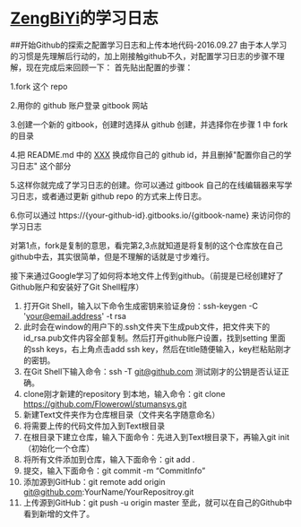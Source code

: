 
# [ZengBiYi](https://github.com/ZengBiYi)的学习日志

##开始Github的探索之配置学习日志和上传本地代码-2016.09.27
  由于本人学习的习惯是先理解后行动的，加上刚接触github不久，对配置学习日志的步骤不理解，现在完成后来回顾一下：
  首先贴出配置的步骤：


  1.fork 这个 repo

  2.用你的 github 账户登录 gitbook 网站

  3.创建一个新的 gitbook，创建时选择从 github 创建，并选择你在步骤 1 中 fork 的目录

  4.把 README.md 中的 [XXX](https://github.com/xxx) 换成你自己的 github id，并且删掉"配置你自己的学习日志" 这个部分

  5.这样你就完成了学习日志的创建。你可以通过 gitbook 自己的在线编辑器来写学习日志，或者通过更新 github repo 
  的方式来上传日志。

  6.你可以通过 https://{your-github-id}.gitbooks.io/{gitbook-name} 来访问你的学习日志
  
  对第1点，fork是复制的意思，看完第2,3点就知道是将复制的这个仓库放在自己github中去，其实很简单，但是不理解的话就是寸步难行。
  
  接下来通过Google学习了如何将本地文件上传到github。（前提是已经创建好了Github账户和安装好了Git Shell程序）
  1. 打开Git Shell，输入以下命令生成密钥来验证身份：ssh-keygen -C 'your@email.address' -t rsa
  2. 此时会在window的用户下的.ssh文件夹下生成pub文件，把文件夹下的id_rsa.pub文件内容全部复制。然后打开github账户设置，找到setting 里面的ssh keys，右上角点击add ssh key，然后在title随便输入，key栏粘贴刚才的密钥。
  3. 在Git Shell下输入命令：ssh -T git@github.com 测试刚才的公钥是否认证正确。
  4. clone刚才新建的repository 到本地，输入命令：git clone https://github.com/Flowerowl/stumansys.git
  5. 新建Text文件夹作为仓库根目录（文件夹名字随意命名）
  6. 将需要上传的代码文件加入到Text根目录
  7. 在根目录下建立仓库，输入下面命令：先进入到Text根目录下，再输入git init（初始化一个仓库）
  8. 将所有文件添加到仓库，输入下面命令：git add .
  9. 提交，输入下面命令：git commit -m “CommitInfo”
  10. 添加源到GitHub：git remote add origin git@github.com:YourName/YourRepositroy.git
  11. 上传源到GitHub：git push -u origin master
  至此，就可以在自己的Github中看到新增的文件了。




